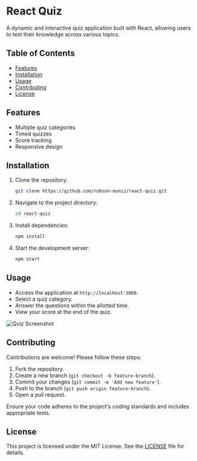 # React Quiz

A dynamic and interactive quiz application built with React, allowing users to test their knowledge across various topics.

## Table of Contents

- [Features](#features)
- [Installation](#installation)
- [Usage](#usage)
- [Contributing](#contributing)
- [License](#license)

## Features

- Multiple quiz categories
- Timed quizzes
- Score tracking
- Responsive design

## Installation

1. Clone the repository:
   ```bash
   git clone https://github.com/robson-muniz/react-quiz.git
   ```
2. Navigate to the project directory:
   ```bash
   cd react-quiz
   ```
3. Install dependencies:
   ```bash
   npm install
   ```
4. Start the development server:
   ```bash
   npm start
   ```

## Usage

- Access the application at `http://localhost:3000`.
- Select a quiz category.
- Answer the questions within the allotted time.
- View your score at the end of the quiz.

![Quiz Screenshot](screenshot.png)

## Contributing

Contributions are welcome! Please follow these steps:

1. Fork the repository.
2. Create a new branch (`git checkout -b feature-branch`).
3. Commit your changes (`git commit -m 'Add new feature'`).
4. Push to the branch (`git push origin feature-branch`).
5. Open a pull request.

Ensure your code adheres to the project's coding standards and includes appropriate tests.

## License

This project is licensed under the MIT License. See the [LICENSE](LICENSE) file for details.
